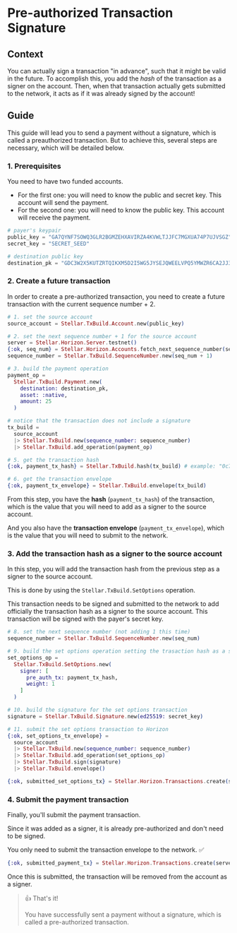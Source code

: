 # Pre-authorized Transaction Signature

## Context

You can actually sign a transaction "in advance", such that it might be valid in the future. To accomplish this, you add the *hash* of the transaction as a signer on the account. Then, when that transaction actually gets submitted to the network, it acts as if it was already signed by the account!


## Guide

This guide will lead you to send a payment without a signature, which is called a preauthorized transaction. But to achieve this, several steps are necessary, which will be detailed below.

### 1. Prerequisites

You need to have two funded accounts.

- For the first one: you will need to know the public and secret key. This account will send the payment.
- For the second one: you will need to know the public key. This account will receive the payment.

```elixir
# payer's keypair
public_key = "GA7QYNF7SOWQ3GLR2BGMZEHXAVIRZA4KVWLTJJFC7MGXUA74P7UJVSGZ"
secret_key = "SECRET_SEED"

# destination public key
destination_pk = "GDC3W2X5KUTZRTQIKXM5D2I5WG5JYSEJQWEELVPQ5YMWZR6CA2JJ35RW"
```

### 2. Create a future transaction

In order to create a pre-authorized transaction, you need to create a future transaction with the current sequence number + 2.


<!-- In this example, you'll create a payment transaction with a sequence number, in order to get the *hash* of this transaction. -->

```elixir
# 1. set the source account
source_account = Stellar.TxBuild.Account.new(public_key)

# 2. set the next sequence number + 1 for the source account
server = Stellar.Horizon.Server.testnet()
{:ok, seq_num} = Stellar.Horizon.Accounts.fetch_next_sequence_number(server, pk1)
sequence_number = Stellar.TxBuild.SequenceNumber.new(seq_num + 1)

# 3. build the payment operation
payment_op =
  Stellar.TxBuild.Payment.new(
    destination: destination_pk,
    asset: :native,
    amount: 25
  )

# notice that the transaction does not include a signature
tx_build =
  source_account
  |> Stellar.TxBuild.new(sequence_number: sequence_number)
  |> Stellar.TxBuild.add_operation(payment_op)

# 5. get the transaction hash
{:ok, payment_tx_hash} = Stellar.TxBuild.hash(tx_build) # example: "0c771e0ac49dc7798097e222289fd350278bc4aef5cf82ae6fb39b1d869e18a2"

# 6. get the transaction envelope
{:ok, payment_tx_envelope} = Stellar.TxBuild.envelope(tx_build)
```

From this step, you have the **hash** (`payment_tx_hash`) of the transaction, which is the value that you will need to add as a signer to the source account.

And you also have the **transaction envelope** (`payment_tx_envelope`), which is the value that you will need to submit to the network.

### 3. Add the transaction hash as a signer to the source account

In this step, you will add the transaction hash from the previous step as a signer to the source account.

This is done by using the `Stellar.TxBuild.SetOptions` operation.

This transaction needs to be signed and submitted to the network to add officially the transaction hash as a signer to the source account. This transaction will be signed with the payer's secret key.

```elixir
# 8. set the next sequence number (not adding 1 this time)
sequence_number = Stellar.TxBuild.SequenceNumber.new(seq_num)

# 9. build the set options operation setting the trasaction hash as a signer with weight 1
set_options_op =
  Stellar.TxBuild.SetOptions.new(
    signer: [
      pre_auth_tx: payment_tx_hash,
      weight: 1
    ]
  )

# 10. build the signature for the set options transaction
signature = Stellar.TxBuild.Signature.new(ed25519: secret_key)

# 11. submit the set options transaction to Horizon
{:ok, set_options_tx_envelope} =
  source_account
  |> Stellar.TxBuild.new(sequence_number: sequence_number)
  |> Stellar.TxBuild.add_operation(set_options_op)
  |> Stellar.TxBuild.sign(signature)
  |> Stellar.TxBuild.envelope()

{:ok, submitted_set_options_tx} = Stellar.Horizon.Transactions.create(server, set_options_tx_envelope)
```

### 4. Submit the payment transaction

Finally, you'll submit the payment transaction.

Since it was added as a signer, it is already pre-authorized and don't need to be signed.

You only need to submit the transaction envelope to the network. ✅

```elixir
{:ok, submitted_payment_tx} = Stellar.Horizon.Transactions.create(server, payment_tx_envelope)
```

Once this is submitted, the transaction will be removed from the account as a signer.



> 👍 That's it!
>
> You have successfully sent a payment without a signature, which is called a pre-authorized transaction.
